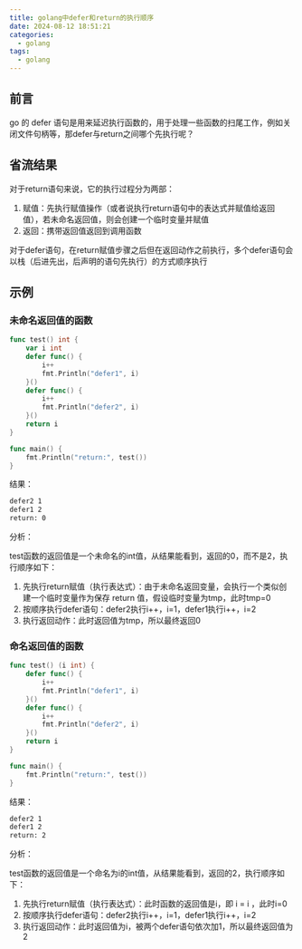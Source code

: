 ```yaml
---
title: golang中defer和return的执行顺序
date: 2024-08-12 18:51:21
categories:
  - golang
tags:
  - golang
---
```


## 前言

go 的 defer 语句是用来延迟执行函数的，用于处理一些函数的扫尾工作，例如关闭文件句柄等，那defer与return之间哪个先执行呢？

## 省流结果

对于return语句来说，它的执行过程分为两部：

1. 赋值：先执行赋值操作（或者说执行return语句中的表达式并赋值给返回值），若未命名返回值，则会创建一个临时变量并赋值
2. 返回：携带返回值返回到调用函数

对于defer语句，在return赋值步骤之后但在返回动作之前执行，多个defer语句会以栈（后进先出，后声明的语句先执行）的方式顺序执行

## 示例

### 未命名返回值的函数

~~~go
func test() int {
    var i int
    defer func() {
        i++
        fmt.Println("defer1", i)
    }()
    defer func() {
        i++
        fmt.Println("defer2", i)
    }()
    return i
}

func main() {
    fmt.Println("return:", test())
}
~~~

结果：

~~~bash
defer2 1
defer1 2
return: 0
~~~

分析：

test函数的返回值是一个未命名的int值，从结果能看到，返回的0，而不是2，执行顺序如下：

1. 先执行return赋值（执行表达式）：由于未命名返回变量，会执行一个类似创建一个临时变量作为保存 return 值，假设临时变量为tmp，此时tmp=0
2. 按顺序执行defer语句：defer2执行i++，i=1，defer1执行i++，i=2
3. 执行返回动作：此时返回值为tmp，所以最终返回0

### 命名返回值的函数

~~~go
func test() (i int) {
    defer func() {
        i++
        fmt.Println("defer1", i)
    }()
    defer func() {
        i++
        fmt.Println("defer2", i)
    }()
    return i
}

func main() {
    fmt.Println("return:", test())
}
~~~

结果：

~~~bash
defer2 1
defer1 2
return: 2
~~~

分析：

test函数的返回值是一个命名为i的int值，从结果能看到，返回的2，执行顺序如下：

1. 先执行return赋值（执行表达式）：此时函数的返回值是i，即 i = i ，此时i=0
2. 按顺序执行defer语句：defer2执行i++，i=1，defer1执行i++，i=2
3. 执行返回动作：此时返回值为i，被两个defer语句依次加1，所以最终返回值为2

